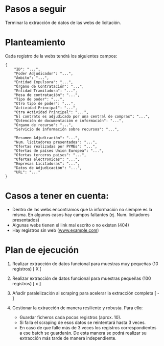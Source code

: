 # Pasos a seguir

Terminar la extracción de datos de las webs de licitación.

# Planteamiento

Cada registro  de la webs tendrá los siguientes campos:
    
    {
        "ID": "...",
        "Poder Adjudicador": "...",
        "Ámbito": "...",
        "Entidad Impulsora": "...",
        "Órgano de Contratación": "...",
        "Entidad Tramitadora": "...",
        "Mesa de contratación": "...",
        "Tipo de poder": "...",
        "Otro tipo de poder": "...",
        "Actividad Principal": "...",
        "Otra Actividad Principal": "...",
        "El contrato es adjudicado por una central de compras": "...",
        "Obtención de documentación e información": "...",
        "Órgano de recurso": "...",
        "Servicio de información sobre recursos": "...",
    
        "Resumen Adjudicación": "...",
        "Num. licitadores presentados": "...",
        "Ofertas realizadas por PYMEs": "...",
        "Ofertas de países Union Europea": "...",
        "Ofertas terceros paises": "...",
        "Ofertas electronicas": "...",
        "Empresas Licitadoras": "...",
        "Datos de Adjudicación": "...",
        "URL": "..."
    }

# Casos a tener en cuenta:

- Dentro de las webs encontramos que la información no siempre es la misma. En algunos casos hay campos faltantes (ej. Num. licitadores presentados)
- Algunas webs tienen el link mal escrito o no existen (404)
- Hay registros sin web (www.example.com)


# Plan de ejecución

1. Realizar extracción de datos funcional para muestras muy pequeñas (10 registros) [ X ]

2. Realizar extracción de datos funcional para muestras pequeñas (100 registros) [ x ]

3. Añadir paralelización al scraping para acelerar la extracción completa [ - ]

4. Gestionar la extracción de manera resiliente y robusta. Para ello:
    
    - Guardar ficheros cada pocos registros (aprox. 10).
    - Si falla el scraping de esos datos se reintentará hasta 3 veces. 
    - En caso de que falle más de 3 veces los registros correspondientes a ese batch se guardarán. De esta manera se podrá realizar su extracción más tarde de manera independiente.

